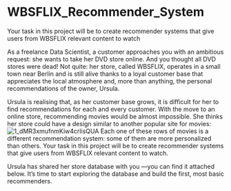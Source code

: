 # WBSFLIX_Recommender_System
Your task in this project will be to create recommender systems that give users from WBSFLIX relevant content to watch

As a freelance Data Scientist, a customer approaches you with an ambitious request: she wants to take her DVD store online. And you thought all DVD stores were dead! Not quite: her store, called WBSFLIX, operates in a small town near Berlin and is still alive thanks to a loyal customer base that appreciates the local atmosphere and, more than anything, the personal recommendations of the owner, Ursula.

Ursula is realising that, as her customer base grows, it is difficult for her to find recommendations for each and every customer. With the move to an online store, recommending movies would be almost impossible. She thinks her store could have a design similar to another popular site for movies:![1_dMR3xmufnmKiw4crlisQUA](https://user-images.githubusercontent.com/56586631/188392177-72d2da73-48bb-4233-810d-de745e28d386.png)
Each one of these rows of movies is a different recommendation system: some of them are more personalized than others. Your task in this project will be to create recommender systems that give users from WBSFLIX relevant content to watch.

Ursula has shared her store database with you —you can find it attached below. It’s time to start exploring the database and build the first, most basic recommenders.
